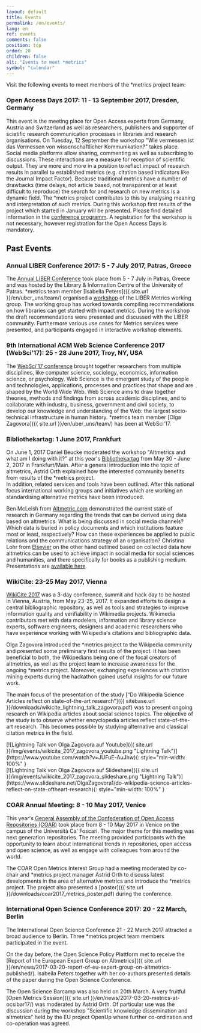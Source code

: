 ```yaml
---
layout: default
title: Events
permalink: /en/events/
lang: en
ref: events
comments: false
position: top
order: 20
children: false
alt: "Events to meet *metrics"
symbol: "calendar"
---
```

<!-- Start editing content here -->
Visit the following events to meet members of the \*metrics project team:

### Open Access Days 2017: 11 - 13 September 2017, Dresden, Germany

This event is the meeting place for Open Access experts from Germany, Austria and Switzerland as well as researchers, publishers and supporter of scietific research communication processes in libraries and research organisations.
On Tuesday, 12 September the workshop "Wie vermessen ist das Vermessen von wissenschaftlicher Kommunikation?" takes place. Social media platforms allow sharing, commenting as well as subscribing to discussions. These interactions are a measure for reception of scientific output. They are more and more in a position to reflect impact of research results in parallel to established metrics (e.g. citation based indicators like the Journal Impact Factor). Because traditional metrics have a number of drawbacks (time delays, not article based, not transparent or at least difficult to reproduce) the search for and research on new metrics is a dynamic field. The \*metrics project contributes to this by analysing meaning and interpretation of such metrics. During this workshop first results of the project which started in January will be presented.
Please find detailed information in the [conference programm](https://open-access.net/community/open-access-tage/open-access-tage-2017-dresden/programm/). A registration for the workshop is not necessary, however registration for the Open Access Days is mandatory.


## Past Events

### Annual LIBER Conference 2017: 5 - 7 July 2017, Patras, Greece

The [Annual LIBER Conference](http://liber2017.lis.upatras.gr/) took place from 5 - 7 July in Patras, Greece and was hosted by the Library & Information Centre of the University of Patras. \*metrics team member [Isabella Peters]({{ site.url }}/en/uber_uns/team/) organised a [workshop](http://liber2017.lis.upatras.gr/workshops/) of the LIBER Metrics working group.
The working group has worked towards compiling recommendations on how libraries can get started with impact metrics. During the workshop the draft recommendations were presented and discussed with the LIBER community. Furthermore various use cases for Metrics services were presented, and participants engaged in interactive workshop elements.

### 9th International ACM Web Science Conference 2017 (WebSci’17): 25 - 28 June 2017, Troy, NY, USA

The [WebSci'17 conference](http://websci17.org/) brought together researchers from multiple disciplines, like computer science, sociology, economics, information science, or psychology. Web Science is the emergent study of the people and technologies, applications, processes and practices that shape and are shaped by the World Wide Web. Web Science aims to draw together theories, methods and findings from across academic disciplines, and to collaborate with industry, business, government and civil society, to develop our knowledge and understanding of the Web: the largest socio-technical infrastructure in human history.
\*metrics team member [Olga Zagovora]({{ site.url }}/en/uber_uns/team/) has been at WebSci'17.

### Bibliothekartag: 1 June 2017, Frankfurt

On June 1, 2017 Daniel Beucke moderated the workshop "Altmetrics and what am I doing with it?" at this year's [Bibliothekartag](http://bibliothekartag2017.de/) from May 30 - June 2, 2017 in Frankfurt/Main. After a general introduction into the topic of altmetrics, Astrid Orth explained how the interested community benefits from results of the \*metrics project.  
In addition, related services and tools have been outlined. After this national focus international working groups and initiatives which are working on standardising alternative metrics have been introduced.  

Ben McLeish from [Altmetric.com](https://www.altmetric.com/) demonstrated the current state of research in Germany regarding the trends that can be derived using data based on altmetrics. What is being discussed in social media channels? Which data is buried in policy documents and which institutions feature most or least, respectively? How can these experiences be applied to public relations and the communications strategy of an organisation? Christina Lohr from [Elsevier](https://www.elsevier.com/) on the other hand outlined based on collected data how altmetrics can be used to achieve impact in social media for social sciences and humanities, and there specifically for books as a publishing medium.  
Presentations are [available here](https://opus4.kobv.de/opus4-bib-info/solrsearch/index/search/searchtype/collection/id/16603).


### WikiCite: 23-25 May 2017, Vienna

[WikiCite 2017](https://meta.wikimedia.org/wiki/WikiCite_2017) was a 3-day conference, summit and hack day to be hosted in Vienna, Austria, from May 23-25, 2017. It expanded efforts to design a central bibliographic repository, as well as tools and strategies to improve information quality and verifiability in Wikimedia projects. Wikimedia contributors met with data modelers, information and library science experts, software engineers, designers and academic researchers who have experience working with Wikipedia's citations and bibliographic data.  

Olga Zagovora introduced the \*metrics project to the Wikipedia community and presented some preliminary first results of the project. It has been beneficial to both, the Wikipedians being one of the focal creators of altmetrics, as well as the project team to increase awareness for the ongoing \*metrics project. Moreover, exchanging experiences with citation mining experts during the hackathon gained useful insights for our future work.  

The main focus of the presentation of the study [“Do Wikipedia Science Articles reflect on state-of-the-art research”]({{ sitebase.url }}/downloads/wikicite_lightning_talk_zagovora.pdf) was to present ongoing research on Wikipedia articles about social science topics. The objective of the study is to observe whether encyclopedia articles reflect state-of-the-art research. This becomes possible by studying alternative and classical citation metrics in the field.

<div class="row">
<div class="columns medium-6" markdown="1">
[![Lightning Talk von Olga Zagovora auf Youtube]({{ site.url }}/img/events/wikicite_2017_zagovora_youtube.png "Lightning Talk")](https://www.youtube.com/watch?v=JUFuE-AuJhw){: style="min-width: 100%" }

</div>
<div class="columns medium-6" markdown="1">
[![Lightning Talk von Olga Zagovora auf Slideshare]({{ site.url }}/img/events/wikicite_2017_zagovora_slideshare.png "Lightning Talk")](https://www.slideshare.net/OlgaZagovora1/do-wikipedia-science-articles-reflect-on-state-oftheart-research){: style="min-width: 100%" }
</div>
</div>   

### COAR Annual Meeting: 8 - 10 May 2017, Venice

This year's [General Assembly of the Confederation of Open Access Repositories (COAR)](https://www.coar-repositories.org/community/coar-annual-meeting-2017/) took place from 8 - 10 May 2017 in Venice on the campus of the Università Ca’ Foscari. The major theme for this meeting was next generation repositories. The meeting provided participants with the opportunity to learn about international trends in repositories, open access and open science, as well as engage with colleagues from around the world.  

The COAR Open Metrics Interest Group had a meeting moderated by co-chair and \*metrics project manager Astrid Orth to discuss latest developments in the area of alternative metrics and introduce the \*metrics project. The project also presented a [poster]({{ site.url }}/downloads/coar2017_metrics_poster.pdf) during the conference.


### International Open Science Conference 2017: 20 - 22 March, Berlin

The International Open Science Conference 21 - 22 March 2017 attracted a broad audience to Berlin. Three \*metrics project team members participated in the event.  

On the day before, the Open Science Policy Plattform met to receive the [Report of the European Expert Group on Altmetrics]({{ site.url }}/en/news/2017-03-20-report-of-eu-expert-group-on-altmetrics-published/). Isabella Peters together with her co-authors presented details of the paper during the Open Science Conference.  

The Open Science Barcamp was also held on 20th March. A very fruitful [Open Metrics Session]({{ site.url }}/en/news/2017-03-20-metrics-at-ocsibar17/) was moderated by Astrid Orth. Of particular use was the discussion during the workshop "Scientific knowledge dissemination and altmetrics" held by the EU project OpenUp where further co-ordination and co-operation was agreed.
